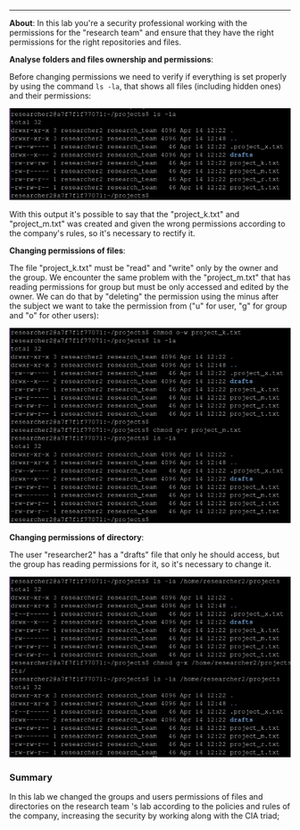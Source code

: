___
**About**: In this lab you're a security professional working with the permissions for the "research team" and ensure that they have the right permissions for the right repositories and files.

**Analyse folders and files ownership and permissions**:
	
Before changing permissions we need to verify if everything is set properly by using the command `ls -la`, that shows all files (including hidden ones) and their permissions:

![Showing files and directories permissions](images/01_show_files_dir_permissions.png)

With this output it's possible to say that the "project_k.txt" and "project_m.txt" was created and given the wrong permissions according to the company's rules, so it's necessary to rectify it.

**Changing permissions of files**:
	
The file "project_k.txt" must be "read" and "write" only by the owner and the group.
We encounter the same problem with the "project_m.txt" that has reading permissions for group but must be only accessed and edited by the owner.
We can do that by "deleting" the permission using the minus after the subject we want to take the permission from ("u" for user, "g" for group and "o" for other users):

![](images/02_changing_files_permissions.png)


**Changing permissions of directory**:
	
The user "researcher2" has a "drafts" file that only he should access, but the group has reading permissions for it, so it's necessary to change it.

![Changing directory permission](images/03_changing_dir_permission.png)

### Summary
In this lab we changed the groups and users permissions of files and directories on the research team 's lab according to the policies and rules of the company, increasing the security by working along with the CIA triad;
